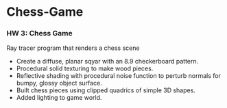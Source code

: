 # Chess-Game

### HW 3: Chess Game
Ray tracer program that renders a chess scene
* Create a diffuse, planar sqyar with an 8.9 checkerboard pattern. 
* Procedural solid texturing to make wood pieces.
* Reflective shading with procedural noise function to perturb normals for bumpy, glossy object surface.
* Built chess pieces using clipped quadrics of simple 3D shapes.
* Added lighting to game world.
